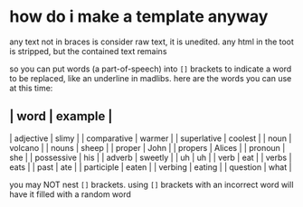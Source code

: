 how do i make a template anyway
===============================

any text not in braces is consider raw text, it is unedited. any html in the
toot is stripped, but the contained text remains

so you can put words (a part-of-speech) into `[]` brackets to indicate a word to
be replaced, like an underline in madlibs. here are the words you can use at
this time:

| word        | example |
-------------------------
| adjective   | slimy   |
| comparative | warmer  |
| superlative | coolest |
| noun        | volcano |
| nouns       | sheep   |
| proper      | John    |
| propers     | Alices  |
| pronoun     | she     |
| possessive  | his     |
| adverb      | sweetly |
| uh          | uh      |
| verb        | eat     |
| verbs       | eats    |
| past        | ate     |
| participle  | eaten   |
| verbing     | eating  |
| question    | what    |

you may NOT nest `[]` brackets. using `[]` brackets with an incorrect word will
have it filled with a random word

